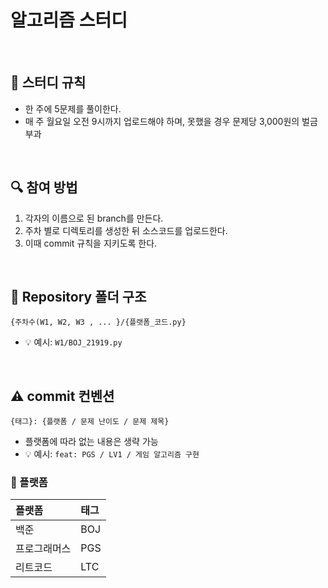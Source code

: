 # 알고리즘 스터디


<br/>

## 📌 스터디 규칙

- 한 주에 5문제를 풀이한다.
- 매 주 월요일 오전 9시까지 업로드해야 하며, 못했을 경우 문제당 3,000원의 벌금 부과

<br/>

## 🔍 참여 방법

1. 각자의 이름으로 된 branch를 만든다.
2. 주차 별로 디렉토리를 생성한 뒤 소스코드를 업로드한다.
3. 이때 commit 규칙을 지키도록 한다.

<br/>

## 📁 Repository 폴더 구조

```
{주차수(W1, W2, W3 , ... }/{플랫폼_코드.py}
```

- 💡 예시:  `W1/BOJ_21919.py`

<br/>

## ⚠️ commit 컨벤션

```
{태그}: {플랫폼 / 문제 난이도 / 문제 제목} 
```

- 플랫폼에 따라 없는 내용은 생략 가능
- 💡 예시: `feat: PGS / LV1 / 게임 알고리즘 구현`

### 🏢 플랫폼

| 플랫폼       | 태그 |
| :----------- | :--- |
| 백준         | BOJ  |
| 프로그래머스 | PGS  |
| 리트코드     | LTC  |


